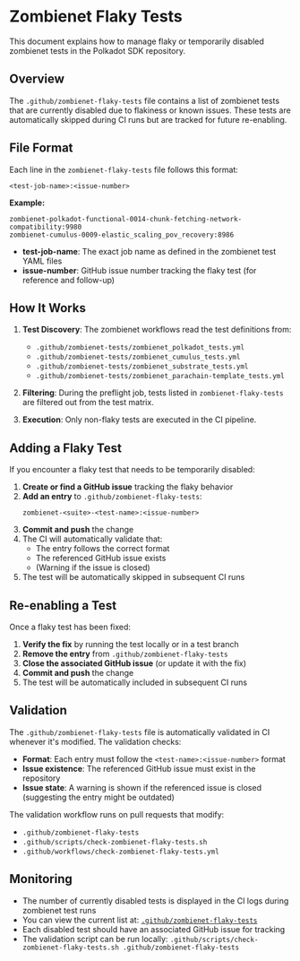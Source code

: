 # Zombienet Flaky Tests

This document explains how to manage flaky or temporarily disabled zombienet tests in the Polkadot SDK repository.

## Overview

The `.github/zombienet-flaky-tests` file contains a list of zombienet tests that are currently disabled due to flakiness or known issues. These tests are automatically skipped during CI runs but are tracked for future re-enabling.

## File Format

Each line in the `zombienet-flaky-tests` file follows this format:

```
<test-job-name>:<issue-number>
```

**Example:**
```
zombienet-polkadot-functional-0014-chunk-fetching-network-compatibility:9980
zombienet-cumulus-0009-elastic_scaling_pov_recovery:8986
```

- **test-job-name**: The exact job name as defined in the zombienet test YAML files
- **issue-number**: GitHub issue number tracking the flaky test (for reference and follow-up)

## How It Works

1. **Test Discovery**: The zombienet workflows read the test definitions from:
   - `.github/zombienet-tests/zombienet_polkadot_tests.yml`
   - `.github/zombienet-tests/zombienet_cumulus_tests.yml`
   - `.github/zombienet-tests/zombienet_substrate_tests.yml`
   - `.github/zombienet-tests/zombienet_parachain-template_tests.yml`

2. **Filtering**: During the preflight job, tests listed in `zombienet-flaky-tests` are filtered out from the test matrix.

3. **Execution**: Only non-flaky tests are executed in the CI pipeline.

## Adding a Flaky Test

If you encounter a flaky test that needs to be temporarily disabled:

1. **Create or find a GitHub issue** tracking the flaky behavior
2. **Add an entry** to `.github/zombienet-flaky-tests`:
   ```
   zombienet-<suite>-<test-name>:<issue-number>
   ```
3. **Commit and push** the change
4. The CI will automatically validate that:
   - The entry follows the correct format
   - The referenced GitHub issue exists
   - (Warning if the issue is closed)
5. The test will be automatically skipped in subsequent CI runs

## Re-enabling a Test

Once a flaky test has been fixed:

1. **Verify the fix** by running the test locally or in a test branch
2. **Remove the entry** from `.github/zombienet-flaky-tests`
3. **Close the associated GitHub issue** (or update it with the fix)
4. **Commit and push** the change
5. The test will be automatically included in subsequent CI runs

## Validation

The `.github/zombienet-flaky-tests` file is automatically validated in CI whenever it's modified. The validation checks:

- **Format**: Each entry must follow the `<test-name>:<issue-number>` format
- **Issue existence**: The referenced GitHub issue must exist in the repository
- **Issue state**: A warning is shown if the referenced issue is closed (suggesting the entry might be outdated)

The validation workflow runs on pull requests that modify:
- `.github/zombienet-flaky-tests`
- `.github/scripts/check-zombienet-flaky-tests.sh`
- `.github/workflows/check-zombienet-flaky-tests.yml`

## Monitoring

- The number of currently disabled tests is displayed in the CI logs during zombienet test runs
- You can view the current list at: [`.github/zombienet-flaky-tests`](./zombienet-flaky-tests)
- Each disabled test should have an associated GitHub issue for tracking
- The validation script can be run locally: `.github/scripts/check-zombienet-flaky-tests.sh .github/zombienet-flaky-tests`
